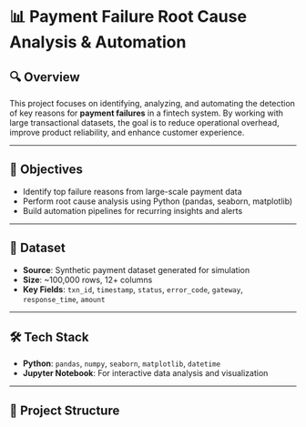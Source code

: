 # 📊 Payment Failure Root Cause Analysis & Automation

## 🔍 Overview
This project focuses on identifying, analyzing, and automating the detection of key reasons for **payment failures** in a fintech system. By working with large transactional datasets, the goal is to reduce operational overhead, improve product reliability, and enhance customer experience.

---

## 🎯 Objectives
- Identify top failure reasons from large-scale payment data  
- Perform root cause analysis using Python (pandas, seaborn, matplotlib)  
- Build automation pipelines for recurring insights and alerts  

---

## 📁 Dataset
- **Source**: Synthetic payment dataset generated for simulation  
- **Size**: ~100,000 rows, 12+ columns  
- **Key Fields**: `txn_id`, `timestamp`, `status`, `error_code`, `gateway`, `response_time`, `amount`  

---

## 🛠️ Tech Stack
- **Python**: `pandas`, `numpy`, `seaborn`, `matplotlib`, `datetime`  
- **Jupyter Notebook**: For interactive data analysis and visualization  

---

## 🧪 Project Structure

